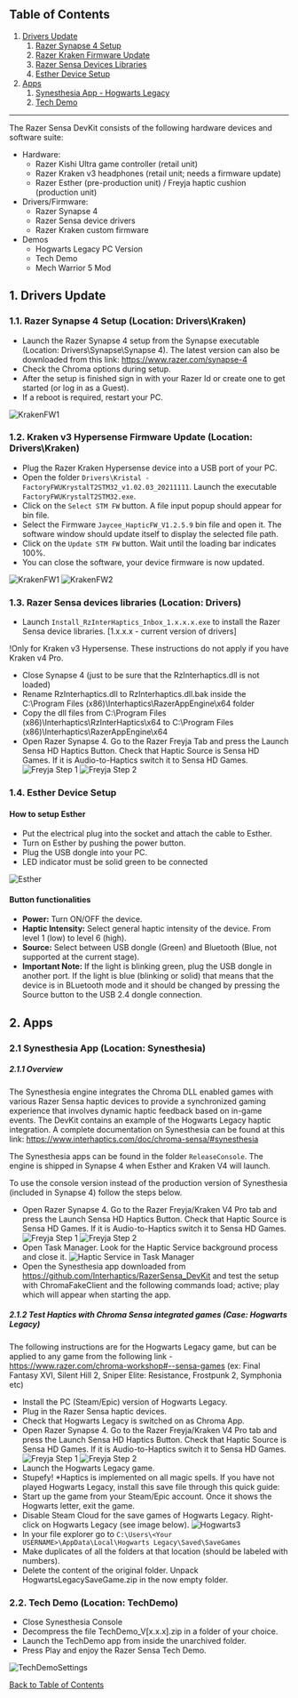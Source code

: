## Table of Contents
1. [Drivers Update](#drivers-update)
    1. [Razer Synapse 4 Setup](#razer-synapse)
    2. [Razer Kraken Firmware Update](#kraken-firmware-update)
    3. [Razer Sensa Devices Libraries](#razer-sensa-devices-libraries)
    4. [Esther Device Setup](#esther-device-setup)
2. [Apps](#apps)
    1. [Synesthesia App - Hogwarts Legacy](#synesthesia-app)
    2. [Tech Demo](#tech-demo) 

---

The Razer Sensa DevKit consists of the following hardware devices and software suite:
- Hardware:
  - Razer Kishi Ultra game controller (retail unit)
  - Razer Kraken v3 headphones (retail unit; needs a firmware update)
  - Razer Esther (pre-production unit) / Freyja haptic cushion (production unit)
- Drivers/Firmware:
	- Razer Synapse 4
	- Razer Sensa device drivers
	- Razer Kraken custom firmware
- Demos
  - Hogwarts Legacy PC Version
  - Tech Demo
  - Mech Warrior 5 Mod 
  

## 1. Drivers Update <a name="drivers-update"></a>

### 1.1. Razer Synapse 4 Setup <a name="razer-synapse"></a> (Location: Drivers\Kraken)

- Launch the Razer Synapse 4 setup from the Synapse executable (Location: Drivers\Synapse\Synapse 4). The latest version can also be downloaded from this link: https://www.razer.com/synapse-4
- Check the Chroma options during setup.
- After the setup is finished sign in with your Razer Id or create one to get started (or log in as a Guest). 
- If a reboot is required, restart your PC.

![KrakenFW1](Documentation/Images/Razer_Synapse.png)

### 1.2. Kraken v3 Hypersense Firmware Update <a name="kraken-firmware-update"></a> (Location: Drivers\Kraken)

- Plug the Razer Kraken Hypersense device into a USB port of your PC.
- Open the folder `Drivers\Kristal - FactoryFWUKrystalT2STM32_v1.02.03_20211111`. Launch the executable `FactoryFWUKrystalT2STM32.exe`.
- Click on the `Select STM FW` button. A file input popup should appear for bin file.
- Select the Firmware `Jaycee_HapticFW_V1.2.5.9` bin file and open it. The software window should update itself to display the selected file path.
- Click on the `Update STM FW` button. Wait until the loading bar indicates 100%.
- You can close the software, your device firmware is now updated.

![KrakenFW1](Documentation/Images/KrakenFW1.png)
![KrakenFW2](Documentation/Images/KrakenFW2.png)

### 1.3. Razer Sensa devices libraries <a name="razer-sensa-devices-libraries"></a> (Location: Drivers)

- Launch `Install_RzInterHaptics_Inbox_1.x.x.x.exe` to install the Razer Sensa device libraries. [1.x.x.x - current version of drivers]

!Only for Kraken v3 Hypersense. These instructions do not apply if you have Kraken v4 Pro.
- Close Synapse 4 (just to be sure that the RzInterhaptics.dll is not loaded)
- Rename RzInterhaptics.dll to RzInterhaptics.dll.bak inside the C:\Program Files (x86)\Interhaptics\RazerAppEngine\x64 folder
- Copy the dll files from C:\Program Files (x86)\Interhaptics\RzInterHaptics\x64 to C:\Program Files (x86)\Interhaptics\RazerAppEngine\x64
- Open Razer Synapse 4. Go to the Razer Freyja Tab and press the Launch Sensa HD Haptics Button. Check that Haptic Source is Sensa HD Games. If it is Audio-to-Haptics switch it to Sensa HD Games.
![Freyja Step 1](Documentation/Images/Razer-synapse-freyja-tab.png)
![Freyja Step 2](Documentation/Images/Razer-chroma-freyja-tab.png)

### 1.4. Esther Device Setup <a name="esther-device-setup"></a>

#### How to setup Esther

- Put the electrical plug into the socket and attach the cable to Esther.
- Turn on Esther by pushing the power button.
- Plug the USB dongle into your PC.
- LED indicator must be solid green to be connected

![Esther](Documentation/Images/Esther_buttons.png)

#### Button functionalities

- **Power:** Turn ON/OFF the device.
- **Haptic Intensity:** Select general haptic intensity of the device. From level 1 (low) to level 6 (high).
- **Source:** Select between USB dongle (Green) and Bluetooth (Blue, not supported at the current stage).
- **Important Note:** If the light is blinking green, plug the USB dongle in another port. If the light is blue (blinking or solid) that means that the device is in BLuetooth mode and it should be changed by pressing the Source button to the USB 2.4 dongle connection. 

## 2. Apps <a name="apps"></a>

### 2.1 Synesthesia App <a name="synesthesia-app"></a> (Location: Synesthesia)

##### 2.1.1 Overview

The Synesthesia engine integrates the Chroma DLL enabled games with various Razer Sensa haptic devices to provide a synchronized gaming experience that involves dynamic haptic feedback based on in-game events. The DevKit contains an example of the Hogwarts Legacy haptic integration. A complete documentation on Synesthesia can be found at this link: https://www.interhaptics.com/doc/chroma-sensa/#synesthesia 

The Synesthesia apps can be found in the folder `ReleaseConsole`. The engine is shipped in Synapse 4 when Esther and Kraken V4 will launch.  

To use the console version instead of the production version of Synesthesia (included in Synapse 4) follow the steps below.

- Open Razer Synapse 4. Go to the Razer Freyja/Kraken V4 Pro tab and press the Launch Sensa HD Haptics Button. Check that Haptic Source is Sensa HD Games. If it is Audio-to-Haptics switch it to Sensa HD Games.
![Freyja Step 1](Documentation/Images/Razer-synapse-freyja-tab.png)
![Freyja Step 2](Documentation/Images/Razer-chroma-freyja-tab.png)
- Open Task Manager. Look for the Haptic Service background process and close it.
![Haptic Service in Task Manager](Documentation/Images/Haptic_Service_End_Process.jpg)
- Open the Synesthesia app downloaded from https://github.com/Interhaptics/RazerSensa_DevKit and test the setup with ChromaFakeClient and the following commands load; active; play which will appear when starting the app. 

##### 2.1.2 Test Haptics with Chroma Sensa integrated games (Case: Hogwarts Legacy)

The following instructions are for the Hogwarts Legacy game, but can be applied to any game from the following link - https://www.razer.com/chroma-workshop#--sensa-games (ex: Final Fantasy XVI, Silent Hill 2, Sniper Elite: Resistance, Frostpunk 2, Symphonia etc) 
- Install the PC (Steam/Epic) version of Hogwarts Legacy.
- Plug in the Razer Sensa haptic devices.
- Check that Hogwarts Legacy is switched on as Chroma App. 
- Open Razer Synapse 4. Go to the Razer Freyja/Kraken V4 Pro tab and press the Launch Sensa HD Haptics Button. Check that Haptic Source is Sensa HD Games. If it is Audio-to-Haptics switch it to Sensa HD Games.
![Freyja Step 1](Documentation/Images/Razer-synapse-freyja-tab.png)
![Freyja Step 2](Documentation/Images/Razer-chroma-freyja-tab.png)
- Launch the Hogwarts Legacy game.
- Stupefy! 
*Haptics is implemented on all magic spells. If you have not played Hogwarts Legacy, install this save file through this quick guide:
- Start up the game from your Steam/Epic account. Once it shows the Hogwarts letter, exit the game.
- Disable Steam Cloud for the save games of Hogwarts Legacy. Right-click on Hogwarts Legacy (see image below).
![Hogwarts3](Documentation/Images/Hogwarts_Legacy_SteamCloud.png)
- In your file explorer go to `C:\Users\<Your USERNAME>\AppData\Local\Hogwarts Legacy\Saved\SaveGames`
- Make duplicates of all the folders at that location (should be labeled with numbers). 
- Delete the content of the original folder. Unpack HogwartsLegacySaveGame.zip in the now empty folder.

### 2.2. Tech Demo <a name="tech-demo"></a> (Location: TechDemo)
- Close Synesthesia Console
- Decompress the file TechDemo_V[x.x.x].zip in a folder of your choice.
- Launch the TechDemo app from inside the unarchived folder.
- Press Play and enjoy the Razer Sensa Tech Demo.

![TechDemoSettings](Documentation/Images/TechDemoSettings.png)

[Back to Table of Contents](#table-of-contents)
